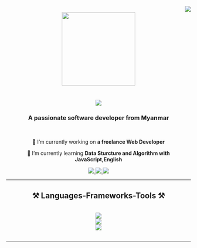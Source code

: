 <div>
    <img align="right"  src="https://visitor-badge.laobi.icu/badge?page_id=zwenyi-art.zwenyi-art" />
</div>
</br>
 <div align="center">
   <img height="200" align="center" src="https://media1.giphy.com/media/qgQUggAC3Pfv687qPC/giphy.gif"/>
   <h1 align="center">
    <img src="http://readme-typing-svg.herokuapp.com?font=Proggy&pause=1000&color=80F79B&center=true&vCenter=true&random=false&width=435&lines=Hello%2CWarmly+Welcome%F0%9F%A5%B0;I'm+Zwe+Nyi.;Nice+to+meet+you!" />
</h1>         
   <h3 align="center" >A passionate software developer from Myanmar</h3>
 </div>

<br/>

<div align="center">
 
 🔭 I’m currently working on **a freelance Web Developer**
 
 🌱 I’m currently learning **Data Sturcture and Algorithm with JavaScript,English**


 </div>
 
<div align="center"> 
  <a href="mailto:zwenyinyihtwe.axis@gmail.com">
    <img src="https://img.shields.io/badge/Gmail-333333?style=for-the-badge&logo=gmail&logoColor=green" />
  </a>
  <a href="https://linkedin.com/in/pedro-sales-muniz" target="_blank">
    <img src="https://img.shields.io/badge/LinkedIn-0077B5?style=for-the-badge&logo=linkedin&logoColor=white" target="_blank" />
  </a>
  <a href="https://salesp07.github.io" target="_blank">
     <img src="https://img.shields.io/badge/Portfolio-FF5722?style=for-the-badge&logo=todoist&logoColor=white" target="_blank" /> <!-- sqlite, safari, google-chrome are other good icon options -->
  </a>
</div>

 <hr/>
 
<h2 align="center">⚒️ Languages-Frameworks-Tools ⚒️</h2>
<br/>
<div align="center">
    <img src="https://skillicons.dev/icons?i=react,bootstrap,html,css" />
</br>
    <img src="https://skillicons.dev/icons?i=vscode,github,figma,tailwind,git" />
</br>
    <img src="https://skillicons.dev/icons?i=nodejs,python,javascript,firebase,mongodb,mysql" /><br>
</div>
<br/>
<hr/>

<br/>


